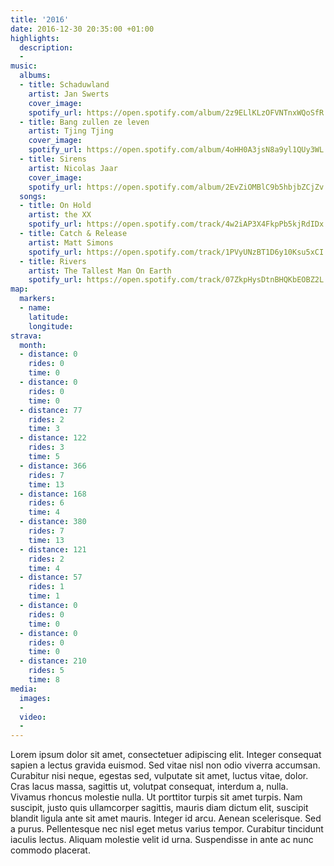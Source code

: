 ```yaml
---
title: '2016'
date: 2016-12-30 20:35:00 +01:00
highlights:
  description:
  - 
music:
  albums:
  - title: Schaduwland
    artist: Jan Swerts
    cover_image: 
    spotify_url: https://open.spotify.com/album/2z9ELlKLzOFVNTnxWQoSfR
  - title: Bang zullen ze leven
    artist: Tjing Tjing
    cover_image: 
    spotify_url: https://open.spotify.com/album/4oHH0A3jsN8a9yl1QUy3WL
  - title: Sirens
    artist: Nicolas Jaar
    cover_image: 
    spotify_url: https://open.spotify.com/album/2EvZiOMBlC9b5hbjbZCjZv
  songs:
  - title: On Hold
    artist: the XX
    spotify_url: https://open.spotify.com/track/4w2iAP3X4FkpPb5kjRdIDx
  - title: Catch & Release
    artist: Matt Simons
    spotify_url: https://open.spotify.com/track/1PVyUNzBT1D6y10Ksu5xCI
  - title: Rivers
    artist: The Tallest Man On Earth
    spotify_url: https://open.spotify.com/track/07ZkpHysDtnBHQKbEOBZ2L
map:
  markers:
  - name: 
    latitude: 
    longitude: 
strava:
  month:
  - distance: 0
    rides: 0
    time: 0
  - distance: 0
    rides: 0
    time: 0
  - distance: 77
    rides: 2
    time: 3
  - distance: 122
    rides: 3
    time: 5
  - distance: 366
    rides: 7
    time: 13
  - distance: 168
    rides: 6
    time: 4
  - distance: 380
    rides: 7
    time: 13
  - distance: 121
    rides: 2
    time: 4
  - distance: 57
    rides: 1
    time: 1
  - distance: 0
    rides: 0
    time: 0
  - distance: 0
    rides: 0
    time: 0
  - distance: 210
    rides: 5
    time: 8
media:
  images:
  - 
  video:
  - 
---
```


Lorem ipsum dolor sit amet, consectetuer adipiscing elit. Integer consequat sapien a lectus gravida euismod. Sed vitae nisl non odio viverra accumsan. Curabitur nisi neque, egestas sed, vulputate sit amet, luctus vitae, dolor. Cras lacus massa, sagittis ut, volutpat consequat, interdum a, nulla. Vivamus rhoncus molestie nulla. Ut porttitor turpis sit amet turpis. Nam suscipit, justo quis ullamcorper sagittis, mauris diam dictum elit, suscipit blandit ligula ante sit amet mauris. Integer id arcu. Aenean scelerisque. Sed a purus. Pellentesque nec nisl eget metus varius tempor. Curabitur tincidunt iaculis lectus. Aliquam molestie velit id urna. Suspendisse in ante ac nunc commodo placerat.